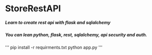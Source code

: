# StoreRestAPI

##### Learn to create rest api with flask and sqlalchemy
##### You can lean python, flask, rest, sqlalchemy, api security and auth.

'''
pip install -r requirments.txt
python app.py
'''

